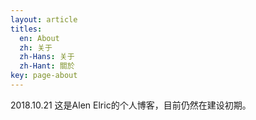 ```yaml
---
layout: article
titles:
  en: About
  zh: 关于
  zh-Hans: 关于
  zh-Hant: 關於
key: page-about
---
```


2018.10.21 这是Alen Elric的个人博客，目前仍然在建设初期。